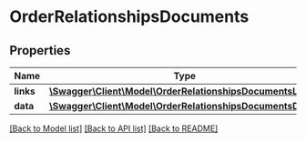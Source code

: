# OrderRelationshipsDocuments

## Properties
Name | Type | Description | Notes
------------ | ------------- | ------------- | -------------
**links** | [**\Swagger\Client\Model\OrderRelationshipsDocumentsLinks**](OrderRelationshipsDocumentsLinks.md) |  | [optional] 
**data** | [**\Swagger\Client\Model\OrderRelationshipsDocumentsData[]**](OrderRelationshipsDocumentsData.md) |  | [optional] 

[[Back to Model list]](../../README.md#documentation-for-models) [[Back to API list]](../../README.md#documentation-for-api-endpoints) [[Back to README]](../../README.md)

